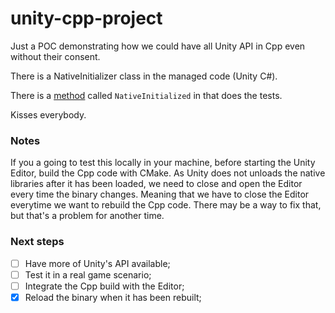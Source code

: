 # unity-cpp-project

Just a POC demonstrating how we could have all Unity API in Cpp even without their consent.

There is a NativeInitializer class in the managed code (Unity C#).

There is a [method](CppSource/UnityCppLib/UnityAPI/UnityAPIExtern.cpp) called `NativeInitialized` in that does the tests.

Kisses everybody.

### Notes
If you a going to test this locally in your machine, before starting the Unity Editor, build the Cpp code with CMake.
As Unity does not unloads the native libraries after it has been loaded, we need to close and open the Editor every time the binary changes.
Meaning that we have to close the Editor everytime we want to rebuild the Cpp code.
There may be a way to fix that, but that's a problem for another time.

### Next steps

- [ ] Have more of Unity's API available;
- [ ] Test it in a real game scenario;
- [ ] Integrate the Cpp build with the Editor;
- [X] Reload the binary when it has been rebuilt;
